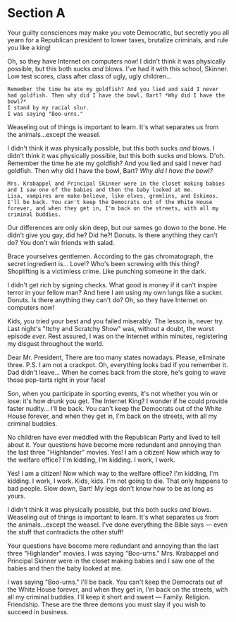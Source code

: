 # Section A

Your guilty consciences may make you vote Democratic, but secretly you all yearn for a Republican president to lower taxes, brutalize criminals, and rule you like a king!

Oh, so they have Internet on computers now! I didn't think it was physically possible, but this both sucks *and* blows. I've had it with this school, Skinner. Low test scores, class after class of ugly, ugly children…

    Remember the time he ate my goldfish? And you lied and said I never had goldfish. Then why did I have the bowl, Bart? *Why did I have the bowl?*
    I stand by my racial slur.
    I was saying "Boo-urns."

Weaseling out of things is important to learn. It's what separates us from the animals…except the weasel.

I didn't think it was physically possible, but this both sucks *and* blows. I didn't think it was physically possible, but this both sucks *and* blows. D'oh. Remember the time he ate my goldfish? And you lied and said I never had goldfish. Then why did I have the bowl, Bart? *Why did I have the bowl?*

    Mrs. Krabappel and Principal Skinner were in the closet making babies and I saw one of the babies and then the baby looked at me.
    Lisa, vampires are make-believe, like elves, gremlins, and Eskimos.
    I'll be back. You can't keep the Democrats out of the White House forever, and when they get in, I'm back on the streets, with all my criminal buddies.

Our differences are only skin deep, but our sames go down to the bone. He didn't give you gay, did he? Did he?! Donuts. Is there anything they can't do? You don't win friends with salad.

Brace yourselves gentlemen. According to the gas chromatograph, the secret ingredient is… Love!? Who's been screwing with this thing? Shoplifting is a victimless crime. Like punching someone in the dark.

I didn't get rich by signing checks. What good is money if it can't inspire terror in your fellow man? And here I am using my own lungs like a sucker. Donuts. Is there anything they can't do? Oh, so they have Internet on computers now!

Kids, you tried your best and you failed miserably. The lesson is, never try. Last night's "Itchy and Scratchy Show" was, without a doubt, the worst episode *ever.* Rest assured, I was on the Internet within minutes, registering my disgust throughout the world.

Dear Mr. President, There are too many states nowadays. Please, eliminate three. P.S. I am not a crackpot. Oh, everything looks bad if you remember it. Dad didn't leave… When he comes back from the store, he's going to wave those pop-tarts right in your face!

Son, when you participate in sporting events, it's not whether you win or lose: it's how drunk you get. The Internet King? I wonder if he could provide faster nudity… I'll be back. You can't keep the Democrats out of the White House forever, and when they get in, I'm back on the streets, with all my criminal buddies.

No children have ever meddled with the Republican Party and lived to tell about it. Your questions have become more redundant and annoying than the last three "Highlander" movies. Yes! I am a citizen! Now which way to the welfare office? I'm kidding, I'm kidding. I work, I work.

Yes! I am a citizen! Now which way to the welfare office? I'm kidding, I'm kidding. I work, I work. Kids, kids. I'm not going to die. That only happens to bad people. Slow down, Bart! My legs don't know how to be as long as yours.

I didn't think it was physically possible, but this both sucks *and* blows. Weaseling out of things is important to learn. It's what separates us from the animals…except the weasel. I've done everything the Bible says — even the stuff that contradicts the other stuff!

Your questions have become more redundant and annoying than the last three "Highlander" movies. I was saying "Boo-urns." Mrs. Krabappel and Principal Skinner were in the closet making babies and I saw one of the babies and then the baby looked at me.

I was saying "Boo-urns." I'll be back. You can't keep the Democrats out of the White House forever, and when they get in, I'm back on the streets, with all my criminal buddies. I'll keep it short and sweet — Family. Religion. Friendship. These are the three demons you must slay if you wish to succeed in business.
